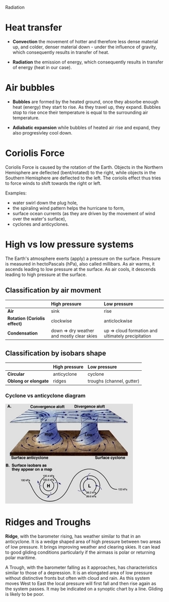 Radiation

# Heat transfer

- **Convection** the movement of hotter and therefore less dense material up, and colder, denser material down - under the 
influence of gravity, which consequently results in transfer of heat.

- **Radiation** the emission of energy, which consequently results in transfer of energy (heat in our case).


# Air bubbles 

- **Bubbles** are formed by the heated ground, once they absorbe enough heat (energy) they start to rise. As they travel up, they expand.
Bubbles stop to rise once their temperature is equal to the surrounding air temperature.

- **Adiabatic expansion** while bubbles of heated air rise and expand, they also progresivley cool down.


# Coriolis Force

Coriolis Force is caused by the rotation of the Earth. Objects in the Northern Hemisphere are deflected (bent/rotated) to the right, while objects in the Southern Hemisphere are deflected to the left. The coriolis effect thus tries to force winds to shift towards the right or left.

Examples:
- water swirl down the plug hole,
- the spiraling wind pattern helps the hurricane to form,
- surface ocean currents (as they are driven by the movement of wind over the water's surface),
- cyclones and anticyclones.


# High vs low pressure systems

The Earth's atmosphere exerts (apply) a pressure on the surface. Pressure is measured in hectoPascals (hPa), also called millibars. As air warms, it ascends leading to low pressure at the surface. As air cools, it descends leading to high pressure at the surface.

## Classification by air movment

|         | High pressure | Low pressure |
| ------------- |:------------- |:------------ |
| **Air**           | sink  | rise    |
| **Rotation (Coriolis effect)**      | clockwise   | anticlockwise |
| **Condensation**       | down => dry weather and mostly clear skies | up => cloud formation and ultimately precipitation | 


## Classification by isobars shape

|                        | High pressure | Low pressure |
| ---------------------- |:------------- |:------------ |
| **Circular**           | anticyclone   | cyclone       |
| **Oblong or elongate** | ridges        | troughs (channel, gutter) |


### Cyclone vs anticyclone diagram

![High vs low pressure systems](/imgs/high-low-pressure-systems.png)


# Ridges and Troughs

**Ridge**, with the barometer rising, has weather similar to that in an anticyclone. It is a wedge shaped area of high pressure between two areas of low pressure. It brings improving weather and clearing skies. It can lead to good gliding conditions particularly if the airmass is polar or returning polar maritime.

A Trough, with the barometer falling as it approaches, has characteristics similar to those of a depression. It is an elongated area of low pressure without distinctive fronts but often with cloud and rain. As this system moves West to East the local pressure will first fall and then rise again as the system passes. It may be indicated on a synoptic chart by a line. Gliding is likely to be poor.

